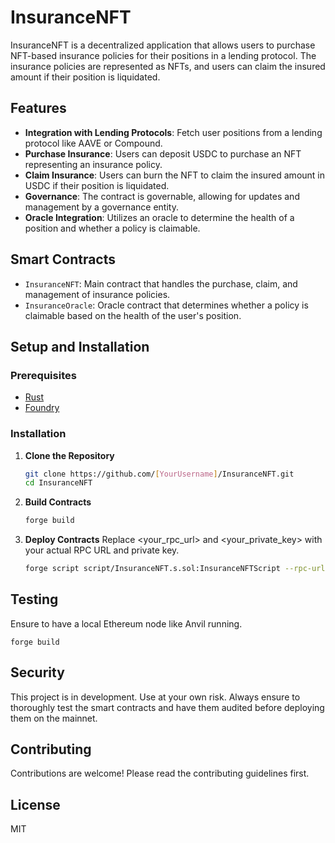 # InsuranceNFT

InsuranceNFT is a decentralized application that allows users to purchase NFT-based insurance policies for their positions in a lending protocol. The insurance policies are represented as NFTs, and users can claim the insured amount if their position is liquidated.

## Features

- **Integration with Lending Protocols**: Fetch user positions from a lending protocol like AAVE or Compound.
- **Purchase Insurance**: Users can deposit USDC to purchase an NFT representing an insurance policy.
- **Claim Insurance**: Users can burn the NFT to claim the insured amount in USDC if their position is liquidated.
- **Governance**: The contract is governable, allowing for updates and management by a governance entity.
- **Oracle Integration**: Utilizes an oracle to determine the health of a position and whether a policy is claimable.

## Smart Contracts

- `InsuranceNFT`: Main contract that handles the purchase, claim, and management of insurance policies.
- `InsuranceOracle`: Oracle contract that determines whether a policy is claimable based on the health of the user's position.

## Setup and Installation

### Prerequisites

- [Rust](https://www.rust-lang.org/)
- [Foundry](https://book.getfoundry.sh/)

### Installation

1. **Clone the Repository**

   ```sh
   git clone https://github.com/[YourUsername]/InsuranceNFT.git
   cd InsuranceNFT

2. **Build Contracts**

   ```sh
   forge build

3. **Deploy Contracts**
Replace <your_rpc_url> and <your_private_key> with your actual RPC URL and private key.

   ```sh
   forge script script/InsuranceNFT.s.sol:InsuranceNFTScript --rpc-url <your_rpc_url> --private-key <your_private_key>

## Testing
Ensure to have a local Ethereum node like Anvil running.

    forge build

## Security
This project is in development. Use at your own risk. Always ensure to thoroughly test the smart contracts and have them audited before deploying them on the mainnet.

## Contributing
Contributions are welcome! Please read the contributing guidelines first.

## License
MIT
   


